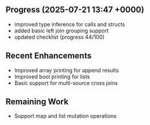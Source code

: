 ## Progress (2025-07-21 13:47 +0000)
- improved type inference for calls and structs
- added basic left join grouping support
- updated checklist (progress 44/100)

## Recent Enhancements
- Improved array printing for append results
- Improved bool printing for lists
- Basic support for multi-source cross joins

## Remaining Work
- Support map and list mutation operations
